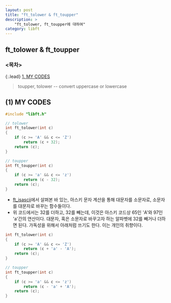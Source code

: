 ```yaml
---
layout: post
title: "ft_tolower & ft_toupper"
description: >
    "ft_tolower, ft_toupper에 대하여"
category: libft
---
```

## ft_tolower & ft_toupper

### <목차>
{:.lead}
[1. MY CODES](#1-my-codes)

> toupper, tolower -- convert uppercase or lowercase


## (1) MY CODES
~~~c
#include "libft.h"

// tolower
int	ft_tolower(int c)
{
	if (c >= 'A' && c <= 'Z')
		return (c + 32);
	return (c);
}

// toupper
int	ft_toupper(int c)
{
	if (c >= 'a' && c <= 'z')
		return (c - 32);
	return (c);
}
~~~

- [ft_isascii](https://espebaum.github.io/libft/2023-09-24-ft-isascii-ft-isprint/)에서 살펴본 바 있는, 아스키 문자 계산을 통해 대문자를 소문자로, 소문자를 대문자로 바꾸는 함수들이다.
- 위 코드에서는 32를 더하고, 32를 빼는데, 이것은 아스키 코드상 65인 'A'와 97인 'a'간의 연산이다. 대문자, 혹은 소문자로 바꾸고자 하는 알파벳에 32를 빼거나 더하면 된다. 가독성을 위해서 아래처럼 쓰기도 한다. 이는 개인의 취향이다.

~~~c
int	ft_tolower(int c)
{
	if (c >= 'A' && c <= 'Z')
		return (c + 'a' - 'A');
	return (c);
}

// toupper
int	ft_toupper(int c)
{
	if (c >= 'a' && c <= 'z')
		return (c - 'a' + 'A');
	return (c);
}
~~~